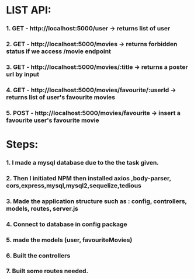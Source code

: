 # LIST API:

### 1. GET - http://localhost:5000/user -> returns list of user
### 2. GET - http://localhost:5000/movies -> returns forbidden status if we access /movie endpoint
### 3. GET - http://localhost:5000/movies/:title -> returns a poster url by input
### 4. GET - http://localhost:5000/movies/favourite/:userId -> returns list of user's favourite movies
### 5. POST - http://localhost:5000/movies/favourite -> insert a favourite user's favourite movie


# Steps: 
### 1. I made a mysql database due to the the task given.
### 2. Then I initiated NPM then installed axios ,body-parser, cors,express,mysql,mysql2,sequelize,tedious
### 3. Made the application structure such as : config, controllers, models, routes, server.js
### 4. Connect to database in config package
### 5. made the models (user, favouriteMovies)
### 6. Built the controllers
### 7. Built some routes needed.